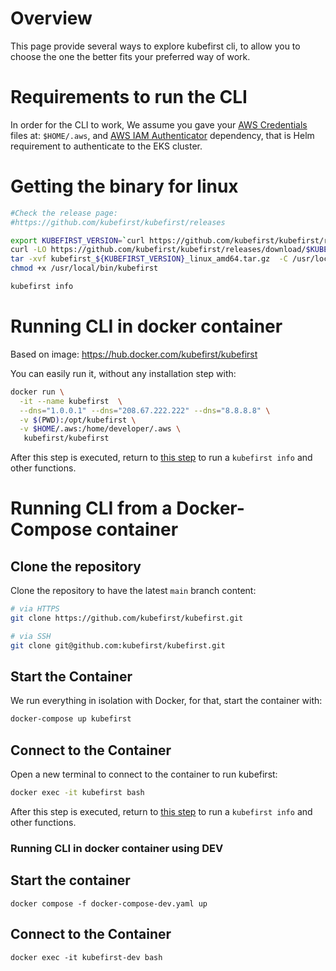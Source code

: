 # Overview 

This page provide several ways to explore kubefirst cli, to allow you to choose the one the better fits your preferred way of work. 


# Requirements to run the CLI

In order for the CLI to work, We assume you gave your [AWS Credentials](https://docs.aws.amazon.com/cli/latest/userguide/cli-configure-files.html) files at: `$HOME/.aws`, and [AWS IAM Authenticator](https://docs.aws.amazon.com/eks/latest/userguide/install-aws-iam-authenticator.html) dependency, that is Helm requirement to authenticate to the EKS cluster.

# Getting the binary for linux

```bash
#Check the release page:
#https://github.com/kubefirst/kubefirst/releases

export KUBEFIRST_VERSION=`curl https://github.com/kubefirst/kubefirst/releases/latest  -Ls -o /dev/null -w %{url_effective} | grep -oE "[^/]+$"`
curl -LO https://github.com/kubefirst/kubefirst/releases/download/$KUBEFIRST_VERSION/kubefirst_${KUBEFIRST_VERSION}_linux_amd64.tar.gz
tar -xvf kubefirst_${KUBEFIRST_VERSION}_linux_amd64.tar.gz  -C /usr/local/bin/
chmod +x /usr/local/bin/kubefirst

kubefirst info
```

# Running CLI in docker container

Based on image: https://hub.docker.com/kubefirst/kubefirst

You can easily run it, without any installation step with:
```bash
docker run \
  -it --name kubefirst  \
  --dns="1.0.0.1" --dns="208.67.222.222" --dns="8.8.8.8" \
  -v $(PWD):/opt/kubefirst \
  -v $HOME/.aws:/home/developer/.aws \
   kubefirst/kubefirst
```

After this step is executed, return to [this step](https://github.com/kubefirst/kubefirst#initialization) to run a `kubefirst info` and other functions.

# Running CLI from a Docker-Compose container

## Clone the repository

Clone the repository to have the latest `main` branch content:

```bash
# via HTTPS
git clone https://github.com/kubefirst/kubefirst.git

# via SSH
git clone git@github.com:kubefirst/kubefirst.git
```

## Start the Container

We run everything in isolation with Docker, for that, start the container with:

```bash
docker-compose up kubefirst
```

## Connect to the Container

Open a new terminal to connect to the container to run kubefirst:

```bash
docker exec -it kubefirst bash
```

After this step is executed, return to [this step](https://github.com/kubefirst/kubefirst#initialization) to run a `kubefirst info` and other functions.


### Running CLI in docker container using DEV

## Start the container

`docker compose -f docker-compose-dev.yaml up`

## Connect to the Container

`docker exec -it kubefirst-dev bash`
